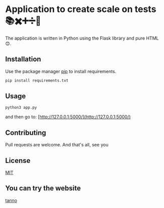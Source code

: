 # Application to create scale on tests 📚✖️➕➗🔢

The application is written in Python using the Flask library and pure HTML😊.

## Installation

Use the package manager [pip](https://pip.pypa.io/en//) to install requirements.

```bash
pip install requirements.txt
```

## Usage

```
python3 app.py
```
and then go to: 
[http://127.0.0.1:5000/](http://127.0.0.1:5000/)

## Contributing
Pull requests are welcome. And that's all, see you

## License
[MIT](https://choosealicense.com/licenses/mit/)

## You can try the website
[tanno](https://tanno.one/)